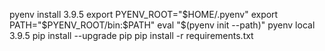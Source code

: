 pyenv install 3.9.5
export PYENV_ROOT="$HOME/.pyenv"
export PATH="$PYENV_ROOT/bin:$PATH"
eval "$(pyenv init --path)"
pyenv local 3.9.5
pip install --upgrade pip
pip install -r requirements.txt

